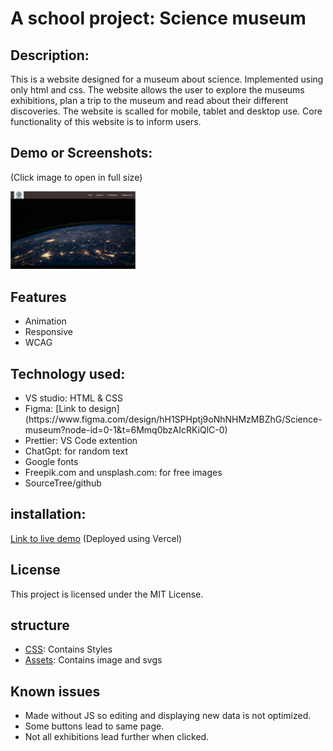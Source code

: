 # A school project: Science museum

## Description:

This is a website designed for a museum about science. Implemented using only html and css. The website allows the user to explore the museums exhibitions, plan a trip to the museum and read about their different discoveries. The website is scalled for mobile, tablet and desktop use. Core functionality of this website is to inform users.

## Demo or Screenshots:

(Click image to open in full size)

<div  style="display: flex; flex-direction: row;">
    <a href="/assets/images/scienceMuseum.png">
      <img src="/assets/images/scienceMuseum.png" alt="image test" width="200"/> 
  </a>
</div>

## Features

<ul>
  <li>Animation</li>
  <li>Responsive</li>
  <li>WCAG</li>
</ul>

## Technology used:

<ul>
  <li>VS studio: HTML & CSS</li>
  <li>Figma: [Link to design](https://www.figma.com/design/hH1SPHptj9oNhNHMzMBZhG/Science-museum?node-id=0-1&t=6Mmq0bzAIcRKiQlC-0)</li>
  <li>Prettier: VS Code extention</li>
  <li>ChatGpt: for random text</li>
  <li>Google fonts</li>
  <li>Freepik.com and unsplash.com: for free images</li>
  <li>SourceTree/github</li>
</ul>

## installation:

[Link to live demo](https://science-museum.vercel.app/) (Deployed using Vercel)

## License

This project is licensed under the MIT License.

## structure

<ul>
  <li><a href="https://github.com/ChrisBerg03/Science-Museum/tree/main/css">CSS</a>: Contains Styles</li>
  <li><a href="https://github.com/ChrisBerg03/Science-Museum/tree/main/assets/images">Assets</a>: Contains image and svgs</li>
</ul>

## Known issues

-   Made without JS so editing and displaying new data is not optimized.
-   Some buttons lead to same page.
-   Not all exhibitions lead further when clicked.
